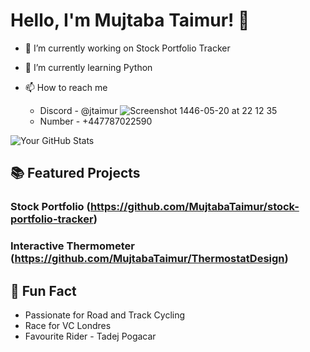 # Hello, I'm Mujtaba Taimur! 👋

- 🔭 I’m currently working on Stock Portfolio Tracker
- 🌱 I’m currently learning Python

- 📫 How to reach me
  - Discord - @jtaimur                                                      ![Screenshot 1446-05-20 at 22 12 35](https://github.com/user-attachments/assets/0afc14c0-0751-47f3-9833-8801cb4f764b)
  - Number - +447787022590                                                          

![Your GitHub Stats](https://github-readme-stats.vercel.app/api?username=MujtabaTAimur&show_icons=true&theme=radical)    

## 📚 Featured Projects

### Stock Portfolio (https://github.com/MujtabaTaimur/stock-portfolio-tracker)



### Interactive Thermometer (https://github.com/MujtabaTaimur/ThermostatDesign)




## 🚀 Fun Fact

- Passionate for Road and Track Cycling
- Race for VC Londres
- Favourite Rider - Tadej Pogacar


